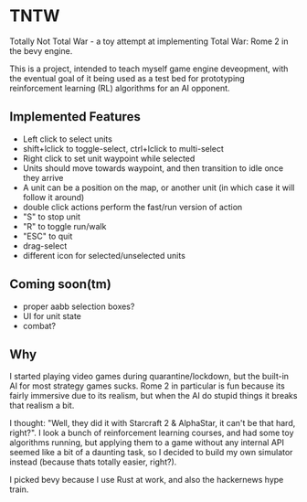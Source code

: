 # TNTW

Totally Not Total War - a toy attempt at implementing Total War: Rome 2 in the bevy engine.

This is a project, intended to teach myself game engine deveopment, with the eventual goal
of it being used as a test bed for prototyping reinforcement learning (RL) algorithms for
an AI opponent.

## Implemented Features

- Left click to select units
- shift+lclick to toggle-select, ctrl+lclick to multi-select
- Right click to set unit waypoint while selected
- Units should move towards waypoint, and then transition to idle once they arrive
- A unit can be a position on the map, or another unit (in which case it will follow it around)
- double click actions perform the fast/run version of action
- "S" to stop unit
- "R" to toggle run/walk
- "ESC" to quit
- drag-select
- different icon for selected/unselected units

## Coming soon(tm)

- proper aabb selection boxes?
- UI for unit state
- combat?

## Why

I started playing video games during quarantine/lockdown, but the built-in AI for most strategy games sucks.
Rome 2 in particular is fun because its fairly immersive due to its realism, but when the AI do stupid things it
breaks that realism a bit.

I thought: "Well, they did it with Starcraft 2 & AlphaStar, it can't be that hard, right?". I look a bunch of reinforcement
learning courses, and had some toy algorithms running, but applying them to a game without any internal API seemed
like a bit of a daunting task, so I decided to build my own simulator instead (because thats totally easier, right?).

I picked bevy because I use Rust at work, and also the hackernews hype train.
